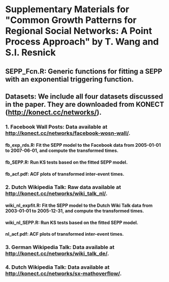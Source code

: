 # Supplementary Materials for "Common Growth Patterns for Regional Social Networks: A Point Process Approach" by T. Wang and S.I. Resnick
## SEPP_Fcn.R: Generic functions for fitting a SEPP with an exponential triggering function.
## Datasets: We include all four datasets discussed in the paper. They are downloaded from KONECT (http://konect.cc/networks/).
### 1. Facebook Wall Posts: Data available at http://konect.cc/networks/facebook-wosn-wall/.
#### fb_exp_rds.R: Fit the SEPP model to the Facebook data from 2005-01-01 to 2007-06-01, and compute the transformed times.
#### fb_SEPP.R: Run KS tests based on the fitted SEPP model.
#### fb_acf.pdf: ACF plots of transformed inter-event times. 
### 2. Dutch Wikipedia Talk: Raw data available at http://konect.cc/networks/wiki_talk_nl/.
#### wiki_nl_expfit.R: Fit the SEPP model to the Dutch Wiki Talk data from 2003-01-01 to 2005-12-31, and compute the transformed times.
#### wiki_nl_SEPP.R: Run KS tests based on the fitted SEPP model.
#### nl_acf.pdf: ACF plots of transformed inter-event times. 
### 3. German Wikipedia Talk: Data available at http://konect.cc/networks/wiki_talk_de/.
### 4. Dutch Wikipedia Talk: Data available at http://konect.cc/networks/sx-mathoverflow/.
